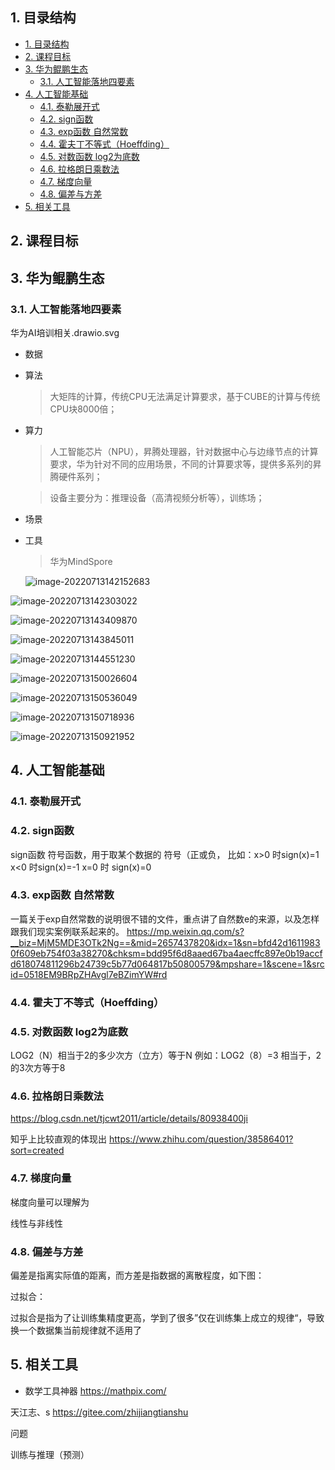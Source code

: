 ## 1. 目录结构
- [1. 目录结构](#1-目录结构)
- [2. 课程目标](#2-课程目标)
- [3. 华为鲲鹏生态](#3-华为鲲鹏生态)
  - [3.1. 人工智能落地四要素](#31-人工智能落地四要素)
- [4. 人工智能基础](#4-人工智能基础)
  - [4.1. 泰勒展开式](#41-泰勒展开式)
  - [4.2. sign函数](#42-sign函数)
  - [4.3. exp函数 自然常数](#43-exp函数-自然常数)
  - [4.4. 霍夫丁不等式（Hoeffding）](#44-霍夫丁不等式hoeffding)
  - [4.5. 对数函数 log2为底数](#45-对数函数-log2为底数)
  - [4.6. 拉格朗日乘数法](#46-拉格朗日乘数法)
  - [4.7. 梯度向量](#47-梯度向量)
  - [4.8. 偏差与方差](#48-偏差与方差)
- [5. 相关工具](#5-相关工具)

## 2. 课程目标

## 3. 华为鲲鹏生态
### 3.1. 人工智能落地四要素

华为AI培训相关.drawio.svg

- 数据
  
- 算法
  
  > 大矩阵的计算，传统CPU无法满足计算要求，基于CUBE的计算与传统CPU块8000倍；
  
- 算力
  
  >人工智能芯片（NPU），昇腾处理器，针对数据中心与边缘节点的计算要求，华为针对不同的应用场景，不同的计算要求等，提供多系列的昇腾硬件系列；

  > 设备主要分为：推理设备（高清视频分析等），训练场；

- 场景
- 工具
  > 华为MindSpore
  
  ![image-20220713142152683](D:\code\doc\zgdoc-technology\documents\09_AI\images\image-20220713142152683.png)

![image-20220713142303022](D:\code\doc\zgdoc-technology\documents\09_AI\images\image-20220713142303022.png)



![image-20220713143409870](D:\code\doc\zgdoc-technology\documents\09_AI\images\image-20220713143409870.png)

![image-20220713143845011](D:\code\doc\zgdoc-technology\documents\09_AI\images\image-20220713143845011.png)

![image-20220713144551230](D:\code\doc\zgdoc-technology\documents\09_AI\images\image-20220713144551230.png)

![image-20220713150026604](D:\code\doc\zgdoc-technology\documents\09_AI\images\image-20220713150026604.png)

![image-20220713150536049](D:\code\doc\zgdoc-technology\documents\09_AI\images\image-20220713150536049.png)

![image-20220713150718936](D:\code\doc\zgdoc-technology\documents\09_AI\images\image-20220713150718936.png)

![image-20220713150921952](D:\code\doc\zgdoc-technology\documents\09_AI\images\image-20220713150921952.png)


[http-bw]:https://lbwa.github.io/images/post/http-protocol/http-bw.svg

## 4. 人工智能基础

### 4.1. 泰勒展开式

### 4.2. sign函数
sign函数 符号函数，用于取某个数据的 符号（正或负，
比如：x>0 时sign(x)=1
x<0 时sign(x)=-1
x=0 时 sign(x)=0

### 4.3. exp函数 自然常数
一篇关于exp自然常数的说明很不错的文件，重点讲了自然数e的来源，以及怎样跟我们现实案例联系起来的。
https://mp.weixin.qq.com/s?__biz=MjM5MDE3OTk2Ng==&mid=2657437820&idx=1&sn=bfd42d16119830f609eb754f03a38270&chksm=bdd95f6d8aaed67ba4aecffc897e0b19accfd618074811296b24739c5b77d064817b50800579&mpshare=1&scene=1&srcid=0518EM9BRpZHAvgl7eBZimYW#rd

### 4.4. 霍夫丁不等式（Hoeffding）

### 4.5. 对数函数 log2为底数
LOG2（N）相当于2的多少次方（立方）等于N 例如：LOG2（8）=3 相当于，2的3次方等于8

### 4.6. 拉格朗日乘数法
https://blog.csdn.net/tjcwt2011/article/details/80938400ji

知乎上比较直观的体现出
https://www.zhihu.com/question/38586401?sort=created

### 4.7. 梯度向量
梯度向量可以理解为

线性与非线性

### 4.8. 偏差与方差

偏差是指离实际值的距离，而方差是指数据的离散程度，如下图：


过拟合：

过拟合是指为了让训练集精度更高，学到了很多”仅在训练集上成立的规律“，导致换一个数据集当前规律就不适用了

## 5. 相关工具

* 数学工具神器
https://mathpix.com/

天江志、s
https://gitee.com/zhijiangtianshu


问题

训练与推理（预测）


